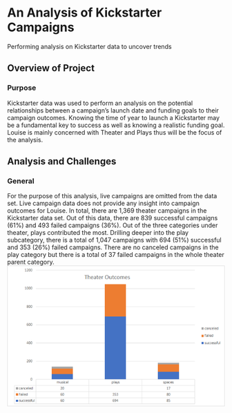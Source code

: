 # An Analysis of Kickstarter Campaigns
Performing analysis on Kickstarter data to uncover trends

## Overview of Project
### Purpose
Kickstarter data was used to perform an analysis on the potential relationships between a campaign’s launch date and funding goals to their campaign outcomes. Knowing the time of year to launch a Kickstarter may be a fundamental key to success as well as knowing a realistic funding goal. Louise is mainly concerned with Theater and Plays thus will be the focus of the analysis. 

## Analysis and Challenges
### General
For the purpose of this analysis, live campaigns are omitted from the data set. Live campaign data does not provide any insight into campaign outcomes for Louise. 
In total, there are 1,369 theater campaigns in the Kickstarter data set.  Out of this data, there are 839 successful campaigns (61%) and 493 failed campaigns (36%). Out of the three categories under theater, plays contributed the most. Drilling deeper into the play subcategory, there is a total of 1,047 campaigns with 694 (51%) successful and 353 (26%) failed campaigns. There are no canceled campaigns in the play category but there is a total of 37 failed campaigns in the whole theater parent category.
![Theater_outcomes_total](theater_outcomes_total.png)
